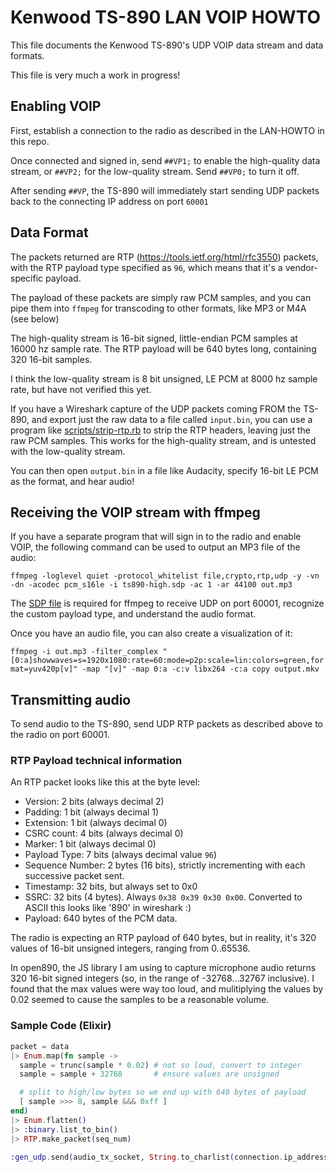 # Kenwood TS-890 LAN VOIP HOWTO

This file documents the Kenwood TS-890's UDP VOIP data stream and data formats.

This file is very much a work in progress!

## Enabling VOIP

First, establish a connection to the radio as described in the LAN-HOWTO in this repo.

Once connected and signed in, send `##VP1;` to enable the high-quality data stream, or `##VP2;` for the low-quality stream. Send `##VP0;` to turn it off.

After sending `##VP`, the TS-890 will immediately start sending UDP packets back to the connecting IP address on port `60001`

## Data Format

The packets returned are RTP (https://tools.ietf.org/html/rfc3550) packets, with the RTP payload type specified as `96`, which means that it's a vendor-specific payload.

The payload of these packets are simply raw PCM samples, and you can pipe them into `ffmpeg` for transcoding to other formats, like MP3 or M4A (see below)

The high-quality stream is 16-bit signed, little-endian PCM samples at 16000 hz sample rate. The RTP payload will be 640 bytes long, containing 320 16-bit samples.

I think the low-quality stream is 8 bit unsigned, LE PCM at 8000 hz sample rate, but have not verified this yet.

If you have a Wireshark capture of the UDP packets coming FROM the TS-890, and export just the raw data to a file called `input.bin`,
you can use a program like [scripts/strip-rtp.rb](scripts/strip-rtp.rb) to strip the RTP headers, leaving just the raw PCM samples. This works for the high-quality stream, and
is untested with the low-quality stream.

You can then open `output.bin` in a file like Audacity, specify 16-bit LE PCM as the format, and hear audio!

## Receiving the VOIP stream with ffmpeg

If you have a separate program that will sign in to the radio and enable VOIP, the following command can be used to output an MP3 file of the audio:

`ffmpeg -loglevel quiet -protocol_whitelist file,crypto,rtp,udp -y -vn -dn -acodec pcm_s16le -i ts890-high.sdp -ac 1 -ar 44100 out.mp3`

The [SDP file](sdp/ts890-high.sdp) is required for ffmpeg to receive UDP on port 60001, recognize the custom payload type, and understand the audio format.

Once you have an audio file, you can also create a visualization of it:

`ffmpeg -i out.mp3 -filter_complex "[0:a]showwaves=s=1920x1080:rate=60:mode=p2p:scale=lin:colors=green,format=yuv420p[v]" -map "[v]" -map 0:a -c:v libx264 -c:a copy output.mkv`

## Transmitting audio

To send audio to the TS-890, send UDP RTP packets as described above to the radio on port 60001.

### RTP Payload technical information

An RTP packet looks like this at the byte level:

* Version: 2 bits (always decimal 2)
* Padding: 1 bit (always decimal 1)
* Extension: 1 bit (always decimal 0)
* CSRC count: 4 bits (always decimal 0)
* Marker: 1 bit (always decimal 0)
* Payload Type: 7 bits (always decimal value `96`)
* Sequence Number: 2 bytes (16 bits), strictly incrementing with each successive packet sent.
* Timestamp: 32 bits, but always set to 0x0
* SSRC: 32 bits (4 bytes). Always `0x38 0x39 0x30 0x00`. Converted to ASCII this looks like '890' in wireshark :)
* Payload: 640 bytes of the PCM data.

The radio is expecting an RTP payload of 640 bytes, but in reality, it's 320 values of 16-bit unsigned integers, ranging from 0..65536.

In open890, the JS library I am using to capture microphone audio returns 320 16-bit signed integers (so, in the range of -32768...32767 inclusive).
I found that the max values were way too loud, and mulitiplying the values by 0.02 seemed to cause the samples to be a reasonable volume.

### Sample Code (Elixir)

```elixir
packet = data
|> Enum.map(fn sample ->
  sample = trunc(sample * 0.02) # not so loud, convert to integer
  sample = sample + 32768       # ensure values are unsigned

  # split to high/low bytes so we end up with 640 bytes of payload
  [ sample >>> 8, sample &&& 0xff ]
end)
|> Enum.flatten()
|> :binary.list_to_bin()
|> RTP.make_packet(seq_num)

:gen_udp.send(audio_tx_socket, String.to_charlist(connection.ip_address), @audio_tx_socket_dst_port, packet)
```

